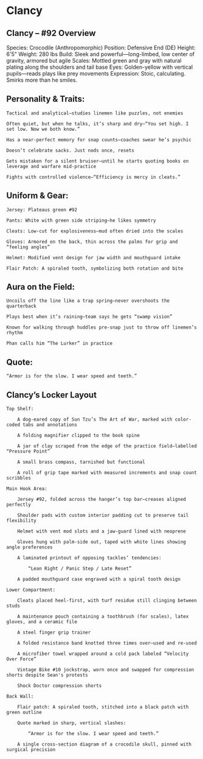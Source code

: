 # Clancy

## Clancy – #92 Overview

Species: Crocodile (Anthropomorphic)
Position: Defensive End (DE)
Height: 6'5"
Weight: 280 lbs
Build: Sleek and powerful—long-limbed, low center of gravity, armored but agile
Scales: Mottled green and gray with natural plating along the shoulders and tail base
Eyes: Golden-yellow with vertical pupils—reads plays like prey movements
Expression: Stoic, calculating. Smirks more than he smiles.
## Personality & Traits:

    Tactical and analytical—studies linemen like puzzles, not enemies

    Often quiet, but when he talks, it’s sharp and dry—“You set high. I set low. Now we both know.”

    Has a near-perfect memory for snap counts—coaches swear he’s psychic

    Doesn’t celebrate sacks. Just nods once, resets

    Gets mistaken for a silent bruiser—until he starts quoting books on leverage and warfare mid-practice

    Fights with controlled violence—“Efficiency is mercy in cleats.”

## Uniform & Gear:

    Jersey: Plateaus green #92

    Pants: White with green side striping—he likes symmetry

    Cleats: Low-cut for explosiveness—mud often dried into the scales

    Gloves: Armored on the back, thin across the palms for grip and “feeling angles”

    Helmet: Modified vent design for jaw width and mouthguard intake

    Flair Patch: A spiraled tooth, symbolizing both rotation and bite

## Aura on the Field:

    Uncoils off the line like a trap spring—never overshoots the quarterback

    Plays best when it’s raining—team says he gets “swamp vision”

    Known for walking through huddles pre-snap just to throw off linemen’s rhythm

    Phan calls him “The Lurker” in practice

## Quote:

    “Armor is for the slow. I wear speed and teeth.”

## Clancy’s Locker Layout

    Top Shelf:

        A dog-eared copy of Sun Tzu’s The Art of War, marked with color-coded tabs and annotations

        A folding magnifier clipped to the book spine

        A jar of clay scraped from the edge of the practice field—labelled “Pressure Point”

        A small brass compass, tarnished but functional

        A roll of grip tape marked with measured increments and snap count scribbles

    Main Hook Area:

        Jersey #92, folded across the hanger’s top bar—creases aligned perfectly

        Shoulder pads with custom interior padding cut to preserve tail flexibility

        Helmet with vent mod slots and a jaw-guard lined with neoprene

        Gloves hung with palm-side out, taped with white lines showing angle preferences

        A laminated printout of opposing tackles’ tendencies:

            “Lean Right / Panic Step / Late Reset”

        A padded mouthguard case engraved with a spiral tooth design

    Lower Compartment:

        Cleats placed heel-first, with turf residue still clinging between studs

        A maintenance pouch containing a toothbrush (for scales), latex gloves, and a ceramic file

        A steel finger grip trainer

        A folded resistance band knotted three times over—used and re-used

        A microfiber towel wrapped around a cold pack labeled “Velocity Over Force”

        Vintage Bike #10 jockstrap, worn once and swapped for compression shorts despite Sean's protests

        Shock Doctor compression shorts

    Back Wall:

        Flair patch: A spiraled tooth, stitched into a black patch with green outline

        Quote marked in sharp, vertical slashes:

            “Armor is for the slow. I wear speed and teeth.”

        A single cross-section diagram of a crocodile skull, pinned with surgical precision
